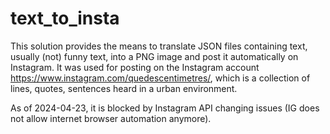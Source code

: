 # text_to_insta

This solution provides the means to translate JSON files containing text, usually (not) funny text, into a PNG image and post it automatically on Instagram. It was used for posting on the Instagram account https://www.instagram.com/quedescentimetres/, which is a collection of lines, quotes, sentences heard in a urban environment. 

As of 2024-04-23, it is blocked by Instagram API changing issues (IG does not allow internet browser automation anymore).
 
